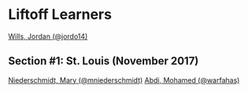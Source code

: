 # Liftoff Learners
[Wills, Jordan (@jordo14)](https://github.com/jordo14/liftoff-assignments)
## Section \#1: St. Louis (November 2017)
[Niederschmidt, Mary (@mniederschmidt)](https://github.com/mniederschmidt/liftoff-assignments)
[Abdi, Mohamed (@warfahas)](https://github.com/warfahas/liftoff-assignments)
